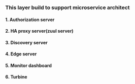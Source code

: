 ### This layer build to support microservice architect
#### 1. Authorization server
#### 2. HA proxy server(zuul server)
#### 3. Discovery server
#### 4. Edge server
#### 5. Monitor dashboard
#### 6. Turbine
